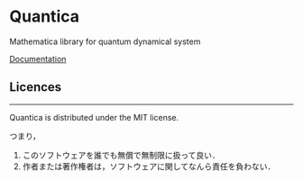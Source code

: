 Quantica
========

Mathematica library for quantum dynamical system 


[Documentation](Documentation/html/quantica_document.html)

## Licences
----

Quantica is distributed under the MIT license.

つまり，

 1. このソフトウェアを誰でも無償で無制限に扱って良い．
 2. 作者または著作権者は，ソフトウェアに関してなんら責任を負わない．
